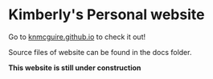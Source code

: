 # Kimberly's Personal website

Go to [knmcguire.github.io](https://knmcguire.github.io/) to check it out!

Source files of website can be found in the docs folder.

**This website is still under construction**
